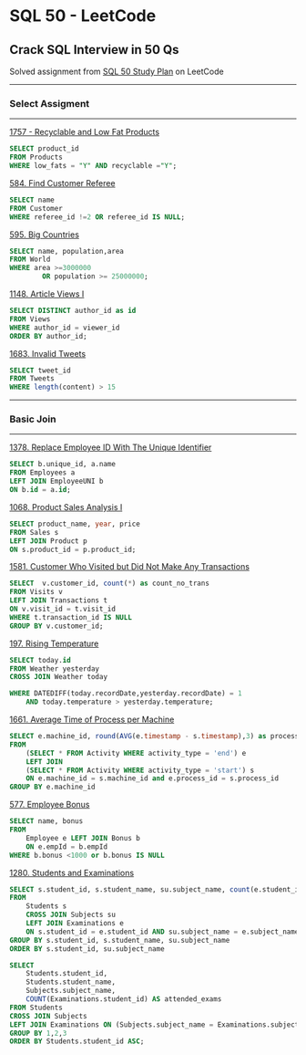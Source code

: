 # SQL 50 - LeetCode
## Crack SQL Interview in 50 Qs
Solved assignment from [SQL 50 Study Plan](https://leetcode.com/studyplan/top-sql-50/) on LeetCode

---
### Select Assigment
---

[1757 - Recyclable and Low Fat Products](https://leetcode.com/problems/recyclable-and-low-fat-products/)
```sql
SELECT product_id 
FROM Products
WHERE low_fats = "Y" AND recyclable ="Y";
```
[584. Find Customer Referee](https://leetcode.com/problems/find-customer-referee/description/?envType=study-plan-v2&envId=top-sql-50)
```sql
SELECT name
FROM Customer
WHERE referee_id !=2 OR referee_id IS NULL;
```
[595. Big Countries](https://leetcode.com/problems/big-countries/description/?envType=study-plan-v2&envId=top-sql-50)
```sql
SELECT name, population,area
FROM World
WHERE area >=3000000 
        OR population >= 25000000;
```
[1148. Article Views I](https://leetcode.com/problems/article-views-i/description/?envType=study-plan-v2&envId=top-sql-50)
```sql
SELECT DISTINCT author_id as id
FROM Views
WHERE author_id = viewer_id
ORDER BY author_id;
```
[1683. Invalid Tweets](https://leetcode.com/problems/invalid-tweets/description/?envType=study-plan-v2&envId=top-sql-50)
```sql
SELECT tweet_id
FROM Tweets
WHERE length(content) > 15
```
---
### Basic Join
---
[1378. Replace Employee ID With The Unique Identifier](https://leetcode.com/problems/replace-employee-id-with-the-unique-identifier/description/?envType=study-plan-v2&envId=top-sql-50)
```sql
SELECT b.unique_id, a.name
FROM Employees a
LEFT JOIN EmployeeUNI b
ON b.id = a.id;
```
[1068. Product Sales Analysis I](https://leetcode.com/problems/product-sales-analysis-i/description/?envType=study-plan-v2&envId=top-sql-50)
```sql
SELECT product_name, year, price
FROM Sales s
LEFT JOIN Product p
ON s.product_id = p.product_id;
```
[1581. Customer Who Visited but Did Not Make Any Transactions](https://leetcode.com/problems/customer-who-visited-but-did-not-make-any-transactions/description/?envType=study-plan-v2&envId=top-sql-50)
```sql
SELECT  v.customer_id, count(*) as count_no_trans
FROM Visits v
LEFT JOIN Transactions t
ON v.visit_id = t.visit_id
WHERE t.transaction_id IS NULL
GROUP BY v.customer_id;
```
[197. Rising Temperature](https://leetcode.com/problems/rising-temperature/description/?envType=study-plan-v2&envId=top-sql-50)
```sql
SELECT today.id
FROM Weather yesterday 
CROSS JOIN Weather today

WHERE DATEDIFF(today.recordDate,yesterday.recordDate) = 1
    AND today.temperature > yesterday.temperature;
```
[1661. Average Time of Process per Machine](https://leetcode.com/problems/average-time-of-process-per-machine/description/?envType=study-plan-v2&envId=top-sql-50)
```sql
SELECT e.machine_id, round(AVG(e.timestamp - s.timestamp),3) as processing_time
FROM
    (SELECT * FROM Activity WHERE activity_type = 'end') e
    LEFT JOIN
    (SELECT * FROM Activity WHERE activity_type = 'start') s
    ON e.machine_id = s.machine_id and e.process_id = s.process_id
GROUP BY e.machine_id
```
[577. Employee Bonus](https://leetcode.com/problems/employee-bonus/description/?envType=study-plan-v2&envId=top-sql-50)
```sql
SELECT name, bonus
FROM
    Employee e LEFT JOIN Bonus b
    ON e.empId = b.empId
WHERE b.bonus <1000 or b.bonus IS NULL
```
[1280. Students and Examinations](https://leetcode.com/problems/students-and-examinations/description/?envType=study-plan-v2&envId=top-sql-50)
```sql
SELECT s.student_id, s.student_name, su.subject_name, count(e.student_id) as attended_exams
FROM
    Students s
    CROSS JOIN Subjects su
    LEFT JOIN Examinations e
    ON s.student_id = e.student_id AND su.subject_name = e.subject_name
GROUP BY s.student_id, s.student_name, su.subject_name
ORDER BY s.student_id, su.subject_name
```
```sql
SELECT
    Students.student_id,
    Students.student_name,
    Subjects.subject_name,
    COUNT(Examinations.student_id) AS attended_exams
FROM Students
CROSS JOIN Subjects
LEFT JOIN Examinations ON (Subjects.subject_name = Examinations.subject_name AND Students.student_id = Examinations.student_id)
GROUP BY 1,2,3
ORDER BY Students.student_id ASC;
```
